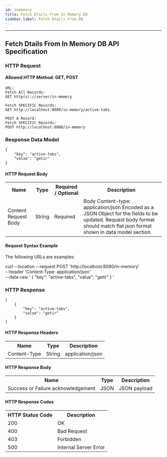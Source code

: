 ```yaml
---
id: inmemory
title: Fetch Dtails From In Memory DB 
sidebar_label: Fetch Dtails From DB
---
```

***
## Fetch Dtails From In Memory DB API Specification

### HTTP Request

#### Allowed HTTP Method: GET, POST
 ```
URL: 
Fetch All Records:
GET http(s)://server/in-memory

Fetch SPECIFIC Records:
GET http://localhost:8080/in-memory/active-tabs

POST A Record:
Fetch SPECIFIC Records:
POST http://localhost:8080/in-memory

 ```

### Response Data Model

```
{
    "key": "active-tabs",
    "value": "getir"
}

```


#### HTTP Request Body

<table>
  <tr>
    <th>Name</th>
    <th>Type</th>
    <th>Required / Optional</th>
    <th>Description</th>
  </tr>
  <tr>
    <td>Content Request Body</td>
    <td>String</td>
    <td>Required</td>
    <td>Body Content-type: application/json Encoded as a JSON Object for the fields to be updated. Request body format should match flat json format shown in data model section.</td>
  </tr>
</table>

#### Request Syntax Example

The following URLs are examples:

curl --location --request POST 'http://localhost:8080/in-memory' \
--header 'Content-Type: application/json' \
--data-raw ' {
        "key": "active-tabs",
        "value": "getir"
    }
'

### HTTP Response

```
[
    {
        "key": "active-tabs",
        "value": "getir"
    }
]
```

#### HTTP Response Headers

<table>
  <tr>
    <th>Name</th>
    <th>Type</th>
    <th>Description</th>
  </tr>
  <tr>
    <td>Content-Type</td>
    <td>String</td>
    <td>application/json</td>
  </tr>
</table>

#### HTTP Response Body

<table>
  <tr>
    <th>Name</th>
    <th>Type</th>
    <th>Description</th>
  </tr>
  <tr>
    <td>Success or Failure acknowledgement</td>
    <td>JSON</td>
    <td>JSON payload</td>
  </tr>
</table>

#### HTTP Response Codes

<table width="100%">
  <tr>
    <th>HTTP Status Code</th>
    <th>Description</th>
  </tr>
  <tr>
    <td>200</td>
    <td>OK</td>
  </tr>
  <tr>
    <td>400</td>
    <td>Bad Request</td>
  </tr>
  <tr>
    <td>403</td>
    <td>Forbidden</td>
  </tr>
  <tr>
    <td>500</td>
    <td>Internal Server Error</td>
  </tr>
</table>

